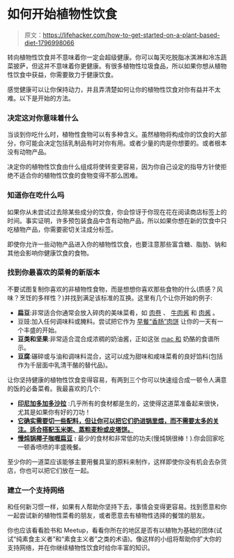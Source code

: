 # 如何开始植物性饮食

> 原文：<https://lifehacker.com/how-to-get-started-on-a-plant-based-diet-1796998066>

转向植物性饮食并不意味着你一定会超级健康。你可以每天吃脱脂冰淇淋和冷冻蔬菜披萨，但这并不意味着你更健康。有很多植物性垃圾食品，所以如果你想从植物性饮食中获益，你需要致力于健康饮食。



感觉健康可以让你保持动力，并且弄清楚如何让你的植物性饮食对你有益并不太难。以下是开始的方法。

### 决定这对你意味着什么

当谈到你吃什么时，植物性食物可以有多种含义。虽然植物将构成你的饮食的大部分，你可能会决定包括乳制品有时对你有用。或者少量的肉是你想要的。或者根本没有动物产品。

决定你的植物性饮食由什么组成将使转变更容易，因为你自己设定的指导方针使拒绝不适合你的植物性饮食的食物变得不那么困难。

### 知道你在吃什么吗

如果你从未尝试过去除某些成分的饮食，你会惊讶于你现在花在阅读商店标签上的时间。事实证明，许多预包装食品中含有动物产品，所以如果你想在新的饮食中只吃植物产品，你需要密切关注成分标签。

即使你允许一些动物产品进入你的植物性饮食，也要注意那些富含糖、脂肪、钠和其他会影响你健康饮食的食物。

### 找到你最喜欢的菜肴的新版本

不要试图复制你喜欢的非植物性食物，而是想想你喜欢那些食物的什么(质感？风味？烹饪的多样性？)并找到满足该标准的互换。这里有几个让你开始的例子:

*   **扁豆**:非常适合你通常会放入碎肉的美味菜肴，如 [肉卷](http://ohsheglows.com/2012/10/05/glazed-lentil-walnut-apple-loaf-revisited/) 、 [牛肉酱](https://minimalistbaker.com/vegan-sloppy-joes/) 和 [肉酱](http://www.jamieoliver.com/recipes/pasta-recipes/mushroom-lentil-pappardelle-bolognese/) 。
*   豆豉:加入任何调味料或腌料。尝试把它作为 [早餐“香肠”肉饼](https://minimalistbaker.com/spicy-tempeh-breakfast-sausage/) 让你的一天有一个丰盛的开始。
*   **豆类和坚果**:非常适合混合成浓稠的奶油酱，正如这张 [mac 和](http://www.rhiansrecipes.com/2017/05/27/vegan-white-bean-mac-and-cheese-gf/) 奶酪的食谱所示。
*   **豆腐**:碾碎或与油和调味料混合，这可以成为甜味和咸味菜肴的良好馅料(包括作为千层面中乳清干酪的替代品)。

让你坚持健康的植物性饮食变得容易，有两到三个你可以快速组合成一顿令人满意的饭的必备菜肴。我最喜欢的几个:

*   [**印尼加多加多沙拉**](https://www.lazycatkitchen.com/indonesian-gado-gado-salad/) :几乎所有的食材都是生的，这使得这道菜准备起来很快，尤其是如果你有好的刀功！
*   [**它确实需要切一些配料，但让你可以把它们扔进锅里煨，而不需要太多的关注。适合搭配玉米粥、蒸粗麦粉或皮塔饼。**](http://www.seriouseats.com/recipes/2015/02/sicilian-eggplant-pinenut-caponata-vegan-recipe.html)
*   [**慢炖锅椰子咖喱扁豆**](https://www.budgetbytes.com/2016/07/slow-cooker-coconut-curry-lentils/) **:** 最少的食材和非常低的功夫(慢炖锅很棒！).你会回家吃一顿香喷喷的丰盛晚餐。

至少你的一道菜应该能够主要用餐具室的原料来制作，这样即使你没有机会去杂货店，你也可以把它们放在一起。

### 建立一个支持网络

和任何新习惯一样，如果有人帮助你坚持下去，事情会变得更容易。找到愿意和你一起尝试新的植物性菜肴的朋友，或者愿意去有植物性选择的餐馆的朋友。

你也应该看看脸书和 Meetup，看看你所在的地区是否有以植物为基础的团体(试试“纯素食主义者”和“素食主义者”之类的术语)。像这样的小组将帮助你扩大你的支持网络，并在你继续植物性饮食时给你丰富的知识。
